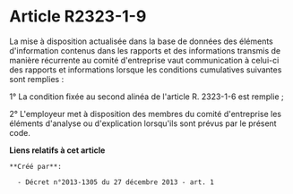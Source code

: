 # Article R2323-1-9

La mise à disposition actualisée dans la base de données des éléments d'information contenus dans les rapports et des
informations transmis de manière récurrente au comité d'entreprise vaut communication à celui-ci des rapports et informations
lorsque les conditions cumulatives suivantes sont remplies : 

1° La condition fixée au second alinéa de l'article R. 2323-1-6 est remplie ; 

2° L'employeur met à disposition des membres du comité d'entreprise les éléments d'analyse ou d'explication lorsqu'ils sont
prévus par le présent code.

**Liens relatifs à cet article**

	**Créé par**:

	  - Décret n°2013-1305 du 27 décembre 2013 - art. 1

